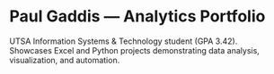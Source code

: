 # Paul Gaddis — Analytics Portfolio
UTSA Information Systems & Technology student (GPA 3.42).  
Showcases Excel and Python projects demonstrating data analysis, visualization, and automation.
